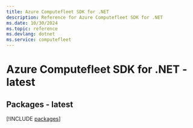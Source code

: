 ```yaml
---
title: Azure Computefleet SDK for .NET
description: Reference for Azure Computefleet SDK for .NET
ms.date: 10/30/2024
ms.topic: reference
ms.devlang: dotnet
ms.service: computefleet
---
```

# Azure Computefleet SDK for .NET - latest
## Packages - latest
[!INCLUDE [packages](computefleet-index.md)]